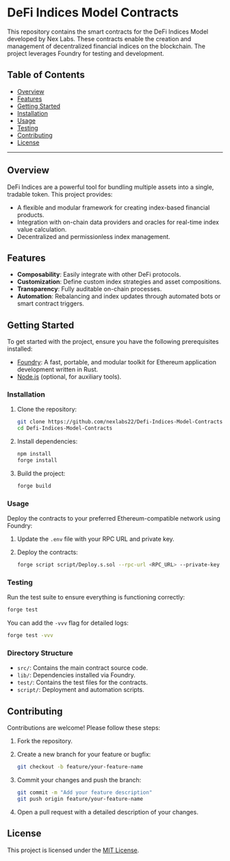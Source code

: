 # DeFi Indices Model Contracts

This repository contains the smart contracts for the DeFi Indices Model developed by Nex Labs. These contracts enable the creation and management of decentralized financial indices on the blockchain. The project leverages Foundry for testing and development.

## Table of Contents

- [Overview](#overview)
- [Features](#features)
- [Getting Started](#getting-started)
- [Installation](#installation)
- [Usage](#usage)
- [Testing](#testing)
- [Contributing](#contributing)
- [License](#license)

---

## Overview

DeFi Indices are a powerful tool for bundling multiple assets into a single, tradable token. This project provides:

- A flexible and modular framework for creating index-based financial products.
- Integration with on-chain data providers and oracles for real-time index value calculation.
- Decentralized and permissionless index management.

## Features

- **Composability**: Easily integrate with other DeFi protocols.
- **Customization**: Define custom index strategies and asset compositions.
- **Transparency**: Fully auditable on-chain processes.
- **Automation**: Rebalancing and index updates through automated bots or smart contract triggers.

## Getting Started

To get started with the project, ensure you have the following prerequisites installed:

- [Foundry](https://book.getfoundry.sh/): A fast, portable, and modular toolkit for Ethereum application development written in Rust.
- [Node.js](https://nodejs.org/) (optional, for auxiliary tools).

### Installation

1. Clone the repository:

   ```bash
   git clone https://github.com/nexlabs22/Defi-Indices-Model-Contracts.git
   cd Defi-Indices-Model-Contracts
   ```
2. Install dependencies:

   ```bash
   npm install
   forge install
   ```
3. Build the project:

   ```bash
   forge build
   ```

### Usage

Deploy the contracts to your preferred Ethereum-compatible network using Foundry:

1. Update the `.env` file with your RPC URL and private key.
2. Deploy the contracts:

   ```bash
   forge script script/Deploy.s.sol --rpc-url <RPC_URL> --private-key <PRIVATE_KEY> --broadcast
   ```

### Testing

Run the test suite to ensure everything is functioning correctly:

```bash
forge test
```

You can add the `-vvv` flag for detailed logs:

```bash
forge test -vvv
```

### Directory Structure

- `src/`: Contains the main contract source code.
- `lib/`: Dependencies installed via Foundry.
- `test/`: Contains the test files for the contracts.
- `script/`: Deployment and automation scripts.

## Contributing

Contributions are welcome! Please follow these steps:

1. Fork the repository.
2. Create a new branch for your feature or bugfix:

   ```bash
   git checkout -b feature/your-feature-name
   ```
3. Commit your changes and push the branch:

   ```bash
   git commit -m "Add your feature description"
   git push origin feature/your-feature-name
   ```
4. Open a pull request with a detailed description of your changes.

## License

This project is licensed under the [MIT License](LICENSE).

